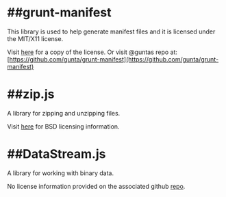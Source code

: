 ##grunt-manifest
==============

This library is used to help generate manifest files and it is licensed under the MIT/X11 license.

Visit [here](https://github.com/gunta/grunt-manifest/blob/master/LICENSE-MIT) for a copy of the license. Or visit @guntas repo at: [https://github.com/gunta/grunt-manifest](https://github.com/gunta/grunt-manifest)


##zip.js
========

A library for zipping and unzipping files.

Visit [here](https://github.com/gildas-lormeau/zip.js) for BSD licensing information.

##DataStream.js
===============

A library for working with binary data. 

No license information provided on the associated github [repo](https://github.com/kig/DataStream.js).